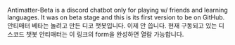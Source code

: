 Antimatter-Beta is a discord chatbot only for playing w/ friends and learning languages.
It was on beta stage and this is its first version to be on GitHub.
안티매터 베타는 놀려고 만든 디코 챗봇입니다. 이제 안 씁니다.
현재 구동되고 있는 디스코드 챗봇 안티매터는 이 링크의 form을 완성하면 열람 가능합니다.
